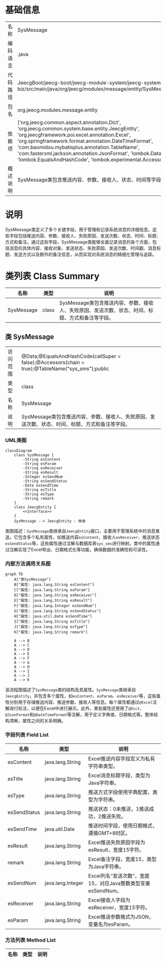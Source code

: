 # 基础信息

|      |      |
|------|------|
| 名称 | SysMessage |
| 编码语言 | .java |
| 代码路径 | JeecgBoot/jeecg-boot/jeecg-module-system/jeecg-system-biz/src/main/java/org/jeecg/modules/message/entity/SysMessage.java |
| 包名 | org.jeecg.modules.message.entity |
| 依赖项 | ['org.jeecg.common.aspect.annotation.Dict', 'org.jeecg.common.system.base.entity.JeecgEntity', 'org.jeecgframework.poi.excel.annotation.Excel', 'org.springframework.format.annotation.DateTimeFormat', 'com.baomidou.mybatisplus.annotation.TableName', 'com.fasterxml.jackson.annotation.JsonFormat', 'lombok.Data', 'lombok.EqualsAndHashCode', 'lombok.experimental.Accessors'] |
| 概述说明 | SysMessage类包含推送内容、参数、接收人、状态、时间等字段。 |

# 说明

SysMessage类定义了多个关键字段，用于管理和记录系统消息的详细信息。这些字段包括推送内容、参数、接收人、失败原因、发送次数、状态、时间、标题、方式和备注。通过这些字段，SysMessage类能够全面记录消息的各个方面，包括消息的具体内容、接收对象、发送状态、失败原因、发送次数、时间戳、消息标题、发送方式以及额外的备注信息，从而实现对系统消息的精细化管理与追踪。

# 类列表 Class Summary

| 名称   | 类型  | 说明 |
|-------|------|-------------|
| SysMessage | class | SysMessage类包含推送内容、参数、接收人、失败原因、发送次数、状态、时间、标题、方式和备注等字段。 |



## 类 SysMessage

|      |      |
|------|------|
| 访问范围 | @Data;@EqualsAndHashCode(callSuper = false);@Accessors(chain = true);@TableName("sys_sms");public |
| 类型 | class |
| 名称 | SysMessage |
| 说明 | SysMessage类包含推送内容、参数、接收人、失败原因、发送次数、状态、时间、标题、方式和备注等字段。 |


### UML类图

```mermaid
classDiagram
    class SysMessage {
        -String esContent
        -String esParam
        -String esReceiver
        -String esResult
        -Integer esSendNum
        -String esSendStatus
        -Date esSendTime
        -String esTitle
        -String esType
        -String remark
    }
    class JeecgEntity {
        <<Interface>>
    }
    SysMessage --> JeecgEntity : 继承
```

类图描述：`SysMessage`类继承自`JeecgEntity`接口，主要用于管理系统中的消息推送。它包含多个私有属性，如推送内容`esContent`、接收人`esReceiver`、推送状态`esSendStatus`等，这些属性通过注解与数据库表`sys_sms`进行映射。类中的属性通过注解实现了Excel导出、日期格式化等功能，确保数据的准确性和可读性。


### 内部方法调用关系图

```mermaid
graph TD
    A["类SysMessage"]
    B["属性: java.lang.String esContent"]
    C["属性: java.lang.String esParam"]
    D["属性: java.lang.String esReceiver"]
    E["属性: java.lang.String esResult"]
    F["属性: java.lang.Integer esSendNum"]
    G["属性: java.lang.String esSendStatus"]
    H["属性: java.util.Date esSendTime"]
    I["属性: java.lang.String esTitle"]
    J["属性: java.lang.String esType"]
    K["属性: java.lang.String remark"]

    A --> B
    A --> C
    A --> D
    A --> E
    A --> F
    A --> G
    A --> H
    A --> I
    A --> J
    A --> K
```

该流程图描述了`SysMessage`类的结构及其属性。`SysMessage`类继承自`JeecgEntity`，并包含多个属性，如`esContent`、`esParam`、`esReceiver`等，这些属性分别用于存储推送内容、推送参数、接收人等信息。每个属性都通过`@Excel`注解进行标注，以便在Excel中进行展示。此外，某些属性还使用了`@Dict`、`@JsonFormat`和`@DateTimeFormat`等注解，用于定义字典值、日期格式等。整体结构清晰，属性之间的关系明确。

### 字段列表 Field List

| 名称  | 类型  | 说明 |
|-------|-------|------|
| esContent | java.lang.String | Excel推送内容字段定义为私有字符串类型。 |
| esTitle | java.lang.String | Excel消息标题字段，类型为Java字符串。 |
| esType | java.lang.String | 推送方式字段使用字典配置，类型为字符串。 |
| esSendStatus | java.lang.String | 推送状态：0未推送，1推送成功，2推送失败。 |
| esSendTime | java.util.Date | 推送时间字段，使用日期格式，遵循GMT+8时区。 |
| esResult | java.lang.String | Excel推送失败原因字段为esResult，宽度15字符。 |
| remark | java.lang.String | Excel备注字段，宽度15，类型为Java字符串。 |
| esSendNum | java.lang.Integer | Excel列名“发送次数”，宽度15，对应Java整数类型变量esSendNum。 |
| esReceiver | java.lang.String | Excel接收人字段为esReceiver，宽度15字符。 |
| esParam | java.lang.String | Excel推送参数格式为JSON，变量名为esParam。 |

### 方法列表 Method List

| 名称  | 类型  | 说明 |
|-------|-------|------|




